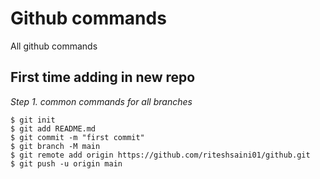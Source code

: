 # Github commands

All github commands

## First time adding in new repo

*Step 1. common commands for all branches*

```
$ git init
$ git add README.md
$ git commit -m "first commit"
$ git branch -M main
$ git remote add origin https://github.com/riteshsaini01/github.git
$ git push -u origin main

```
